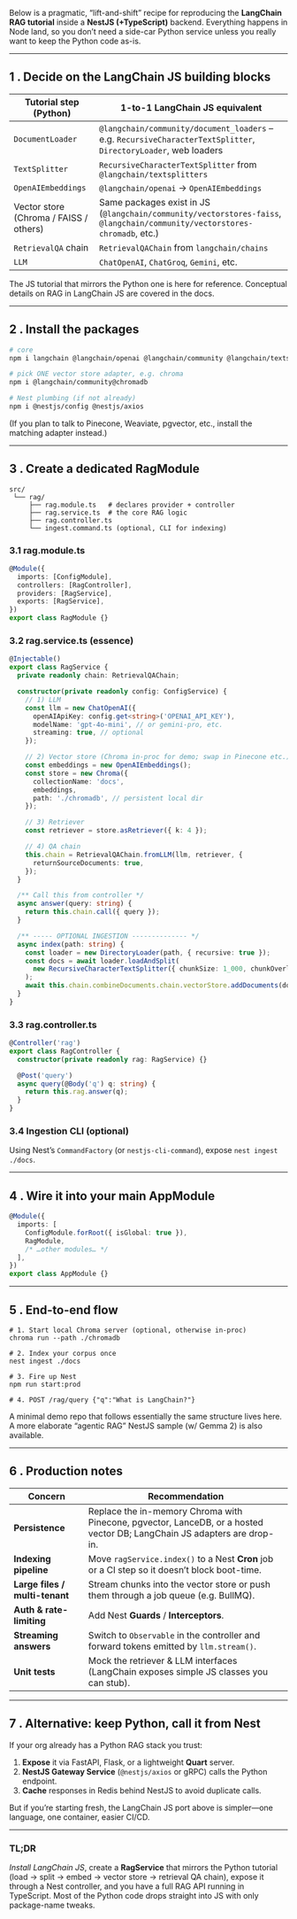 Below is a pragmatic, “lift-and-shift” recipe for reproducing the **LangChain RAG tutorial** inside a **NestJS (+TypeScript)** backend. Everything happens in Node land, so you don’t need a side-car Python service unless you really want to keep the Python code as-is.

---

## 1 . Decide on the LangChain JS building blocks

| Tutorial step (Python)                 | 1-to-1 LangChain JS equivalent                                                                                            |
| -------------------------------------- | ------------------------------------------------------------------------------------------------------------------------- |
| `DocumentLoader`                       | `@langchain/community/document_loaders` – e.g. `RecursiveCharacterTextSplitter`, `DirectoryLoader`, web loaders           |
| `TextSplitter`                         | `RecursiveCharacterTextSplitter` from `@langchain/textsplitters`                                                          |
| `OpenAIEmbeddings`                     | `@langchain/openai` → `OpenAIEmbeddings`                                                                                  |
| Vector store (Chroma / FAISS / others) | Same packages exist in JS (`@langchain/community/vectorstores-faiss`, `@langchain/community/vectorstores-chromadb`, etc.) |
| `RetrievalQA` chain                    | `RetrievalQAChain` from `langchain/chains`                                                                                |
| `LLM`                                  | `ChatOpenAI`, `ChatGroq`, `Gemini`, etc.                                                                                  |

The JS tutorial that mirrors the Python one is here for reference.
Conceptual details on RAG in LangChain JS are covered in the docs.

---

## 2 . Install the packages

```bash
# core
npm i langchain @langchain/openai @langchain/community @langchain/textsplitters dotenv

# pick ONE vector store adapter, e.g. chroma
npm i @langchain/community@chromadb

# Nest plumbing (if not already)
npm i @nestjs/config @nestjs/axios
```

(If you plan to talk to Pinecone, Weaviate, pgvector, etc., install the matching adapter instead.)

---

## 3 . Create a dedicated **RagModule**

```
src/
 └── rag/
     ├── rag.module.ts   # declares provider + controller
     ├── rag.service.ts  # the core RAG logic
     ├── rag.controller.ts
     └── ingest.command.ts (optional, CLI for indexing)
```

### 3.1 rag.module.ts

```ts
@Module({
  imports: [ConfigModule],
  controllers: [RagController],
  providers: [RagService],
  exports: [RagService],
})
export class RagModule {}
```

### 3.2 rag.service.ts (essence)

```ts
@Injectable()
export class RagService {
  private readonly chain: RetrievalQAChain;

  constructor(private readonly config: ConfigService) {
    // 1) LLM
    const llm = new ChatOpenAI({
      openAIApiKey: config.get<string>('OPENAI_API_KEY'),
      modelName: 'gpt-4o-mini', // or gemini-pro, etc.
      streaming: true, // optional
    });

    // 2) Vector store (Chroma in-proc for demo; swap in Pinecone etc.)
    const embeddings = new OpenAIEmbeddings();
    const store = new Chroma({
      collectionName: 'docs',
      embeddings,
      path: './chromadb', // persistent local dir
    });

    // 3) Retriever
    const retriever = store.asRetriever({ k: 4 });

    // 4) QA chain
    this.chain = RetrievalQAChain.fromLLM(llm, retriever, {
      returnSourceDocuments: true,
    });
  }

  /** Call this from controller */
  async answer(query: string) {
    return this.chain.call({ query });
  }

  /** ----- OPTIONAL INGESTION -------------- */
  async index(path: string) {
    const loader = new DirectoryLoader(path, { recursive: true });
    const docs = await loader.loadAndSplit(
      new RecursiveCharacterTextSplitter({ chunkSize: 1_000, chunkOverlap: 200 })
    );
    await this.chain.combineDocuments.chain.vectorStore.addDocuments(docs);
  }
}
```

### 3.3 rag.controller.ts

```ts
@Controller('rag')
export class RagController {
  constructor(private readonly rag: RagService) {}

  @Post('query')
  async query(@Body('q') q: string) {
    return this.rag.answer(q);
  }
}
```

### 3.4 Ingestion CLI (optional)

Using Nest’s `CommandFactory` (or `nestjs‐cli-command`), expose `nest ingest ./docs`.

---

## 4 . Wire it into your main AppModule

```ts
@Module({
  imports: [
    ConfigModule.forRoot({ isGlobal: true }),
    RagModule,
    /* …other modules… */
  ],
})
export class AppModule {}
```

---

## 5 . End-to-end flow

```
# 1. Start local Chroma server (optional, otherwise in-proc)
chroma run --path ./chromadb

# 2. Index your corpus once
nest ingest ./docs

# 3. Fire up Nest
npm run start:prod

# 4. POST /rag/query {"q":"What is LangChain?"}
```

A minimal demo repo that follows essentially the same structure lives here. A more elaborate “agentic RAG” NestJS sample (w/ Gemma 2) is also available.

---

## 6 . Production notes

| Concern                        | Recommendation                                                                                                           |
| ------------------------------ | ------------------------------------------------------------------------------------------------------------------------ |
| **Persistence**                | Replace the in-memory Chroma with Pinecone, pgvector, LanceDB, or a hosted vector DB; LangChain JS adapters are drop-in. |
| **Indexing pipeline**          | Move `ragService.index()` to a Nest **Cron** job or a CI step so it doesn’t block boot-time.                             |
| **Large files / multi-tenant** | Stream chunks into the vector store or push them through a job queue (e.g. BullMQ).                                      |
| **Auth & rate-limiting**       | Add Nest **Guards** / **Interceptors**.                                                                                  |
| **Streaming answers**          | Switch to `Observable` in the controller and forward tokens emitted by `llm.stream()`.                                   |
| **Unit tests**                 | Mock the retriever & LLM interfaces (LangChain exposes simple JS classes you can stub).                                  |

---

## 7 . Alternative: keep Python, call it from Nest

If your org already has a Python RAG stack you trust:

1. **Expose** it via FastAPI, Flask, or a lightweight **Quart** server.
2. **NestJS Gateway Service** (`@nestjs/axios` or gRPC) calls the Python endpoint.
3. **Cache** responses in Redis behind NestJS to avoid duplicate calls.

But if you’re starting fresh, the LangChain JS port above is simpler—one language, one container, easier CI/CD.

---

### TL;DR

_Install LangChain JS_, create a **RagService** that mirrors the Python tutorial (load → split → embed → vector store → retrieval QA chain), expose it through a Nest controller, and you have a full RAG API running in TypeScript. Most of the Python code drops straight into JS with only package-name tweaks.
